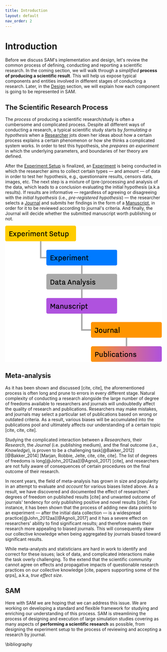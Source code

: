 ```yaml
---
title: Introduction
layout: default
nav_order: 2
---
```


# Introduction

Before we discuss SAM's implementation and design, let's review the common process of defining, conducting and reporting a scientific research. In the coming section, we will walk through a *simplified* **process of producing a scientific result**. This will help us expose typical components and entities involved in different stages of conducting a research. Later, in the [Design](design.md) section, we will explain how each component is going to be represented in SAM.

## The Scientific Research Process

The *process* of producing a scientific research/study is often a cumbersome and complicated process. Despite all different ways of conducting a research, a typical scientific study starts by *formulating a hypothesis* when a [Researcher](design.md#researcher) jots down her ideas about how a certain process explains a certain phenomenon or how she thinks a complicated system works. In order to test this hypothesis, she *prepares an experiment* in which the underlying parameters, and boundaries of her theory are defined.

After the [Experiment Setup](design.md#experiment-setup) is finalized, an [Experiment](design.md#experiment) is being conducted in which the researcher aims to collect certain types — and amount — of data in order to test her hypothesis, e.g., questionnaire results, censors data, images, etc. The next step is a mixture of (pre-)processing and analysis of the data, which leads to a conclusion evaluating the initial hypothesis (a.k.a results). If results are informative — regardless of agreeing or disagreeing with the *initial hypothesis* (i.e., *pre-registered hypothesis*) — the researcher selects a [Journal](design.md#journal) and submits her findings in the form of a [Manuscript](design.md#submission), in order for it to be reviewed according to journal's criteria. And finally, the Journal will decide whether the submitted manuscript worth publishing or not.

![<b>Figure 1.</b> The Simplified Process of Producing a Scientific Publication/Result.](/figures/Research_Process.png)

## Meta-analysis

As it has been shown and discussed \[cite, cite\], the aforementioned process is often long and prune to errors in every different stage. Natural complexity of conducting a research alongside the large number of degree of freedoms available to researchers and journals will undoubtedly affect the quality of research and publications. Researchers may make mistakes, and journals may select a particular set of publications based on wrong or outdated criteria. As a result, various biases will be accumulated into the publications pool and ultimately affects our understanding of a certain topic \[cite, cite, cite\].

Studying the complicated interaction between a *Researchers*, their *Research*, the *Journal* (i.e. publishing medium), and the final outcome (i.e., *Knowledge*), is proven to be a challenging task[@Bakker_2012][@Bakker_2014] \[Marjan, Robbie, Jelte, cite, cite, cite\]. The list of degrees of freedoms is long[@John_2012aa][@Agnoli_2017] \[cite\], and researchers are not fully aware of consequences of certain procedures on the final outcome of their research. 

In recent years, the field of meta-analysis has grown in size and popularity in an attempt to evaluate and *account* for various biases listed above. As a result, we have discovered and documented the effect of researchers' degrees of freedom on published results \[cite\] and unwanted outcome of journals' tendency for only publishing positive and novel results [cite]. For instance, it has been shown that the process of adding new data points to an experiment — after the initial data collection — is a widespread practice[@John_2012aa][@Agnoli_2017] and it has a severe effect on researchers' ability to find significant results; and therefore makes their research more appealing to biased journals. This will consequently skew our collective knowledge when being aggregated by journals biased toward significant results.

While meta-analysts and statisticians are hard in work to identify and correct for these issues; lack of data, and complicated interactions make the task overly challenging. To the extend that the scientific community cannot agree on effects and propagative impacts of questionable research practices on our collective knowledge \[cite, papers supporting some of the qrps\], a.k.a, *true effect size*.

## SAM

Here with SAM we are hoping that we can address this issue. We are working on developing a standard and flexible framework for studying and enriching our understanding of this process. SAM is streamlining the process of designing and execution of large simulation studies covering as many aspects of **performing a scientific research** as possible, from designing the experiment setup to the process of reviewing and accepting a research by journal. 

\bibliography